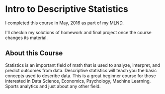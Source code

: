 # Intro to Descriptive Statistics

I completed this course in May, 2016 as part of my MLND.

I'll checkin my solutions of homework and final project once the course changes its material.

## About this Course

Statistics is an important field of math that is used to analyze, interpret, and predict outcomes from data. Descriptive statistics will teach you the basic concepts used to describe data. This is a great beginner course for those interested in Data Science, Economics, Psychology, Machine Learning, Sports analytics and just about any other field.
